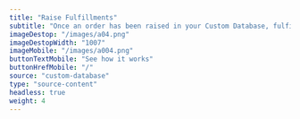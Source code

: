 ```yaml
---
title: "Raise Fulfillments"
subtitle: "Once an order has been raised in your Custom Database, fulfill your order with one of fulfillment partners, such as Parcelninja"
imageDestop: "/images/a04.png"
imageDestopWidth: "1007"
imageMobile: "/images/a004.png"
buttonTextMobile: "See how it works"
buttonHrefMobile: "/" 
source: "custom-database"
type: "source-content"
headless: true
weight: 4
---
```

